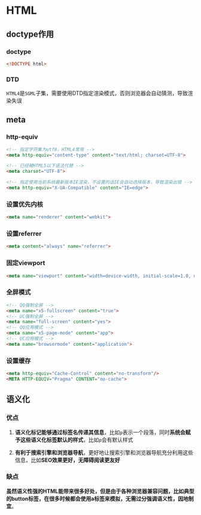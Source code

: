 # HTML

## doctype作用

### doctype

``` html
<!DOCTYPE html>
```

### DTD

`HTML4`是`SGML`子集，需要使用DTD指定渲染模式，否则浏览器会自动猜测，导致渲染失误

## meta

### http-equiv

``` html
<!-- 指定字符集为utf8，HTML4常用 -->
<meta http-equiv="content-type" content="text/html; charset=UTF-8">

<!-- 已经被HTML5以下语法代替 -->
<meta charset="UTF-8">
```

``` html
<!-- 指定使用当前系统最新版本IE渲染，不设置的话IE会自动选择版本，导致渲染出错 -->
<meta http-equiv="X-UA-Compatible" content="IE=edge">
```

### 设置优先内核

``` html
<meta name="renderer" content="webkit">
```

### 设置referrer

``` html
<meta content="always" name="referrer">
```

### 固定viewport

``` html
<meta name="viewport" content="width=device-width, initial-scale=1.0, maximum-scale=1.0, user-scalable=0" />
```

### 全屏模式

``` html
<!-- QQ强制全屏 -->
<meta name="x5-fullscreen" content="true">
<!-- UC强制全屏 -->
<meta name="full-screen" content="yes">
<!-- QQ应用模式 -->
<meta name="x5-page-mode" content="app">
<!-- UC应用模式 -->
<meta name="browsermode" content="application">
```

### 设置缓存

``` html
<meta http-equiv="Cache-Control" content="no-transform"/>
<META HTTP-EQUIV="Pragma" CONTENT="no-cache">
```

## 语义化

### 优点

1. **语义化标记能够通过标签名传递其信息**，比如`p`表示一个段落，同时**系统会赋予这些语义化标签默认的样式**，比如`p`会有默认样式

2. **有利于搜索引擎和浏览器导航**，更好地让搜索引擎和浏览器导航充分利用这些信息，比如**SEO效果更好，无障碍阅读更友好**

### 缺点

**虽然语义性强的HTML能带来很多好处，但是由于各种浏览器兼容问题，比如典型的button标签，在很多时候都会使用a标签来模拟，无需过分强调语义性，因地制宜**。